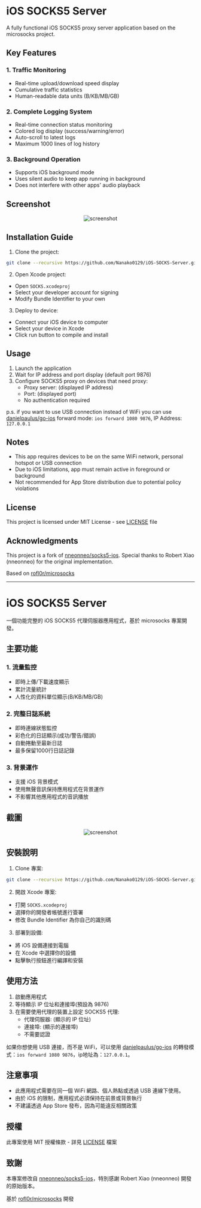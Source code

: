 # iOS SOCKS5 Server

A fully functional iOS SOCKS5 proxy server application based on the microsocks project.

## Key Features

### 1. Traffic Monitoring
- Real-time upload/download speed display
- Cumulative traffic statistics
- Human-readable data units (B/KB/MB/GB)

### 2. Complete Logging System
- Real-time connection status monitoring
- Colored log display (success/warning/error)
- Auto-scroll to latest logs
- Maximum 1000 lines of log history

### 3. Background Operation
- Supports iOS background mode
- Uses silent audio to keep app running in background
- Does not interfere with other apps' audio playback

## Screenshot
<p align="center">
    <img src="https://github.com/user-attachments/assets/03d37bb4-308c-46f6-b3cb-077372cb7643" alt="screenshot">
</p>


## Installation Guide

1. Clone the project:
```bash
git clone --recursive https://github.com/Nanako0129/iOS-SOCKS-Server.git
```

2. Open Xcode project:
- Open `SOCKS.xcodeproj`
- Select your developer account for signing
- Modify Bundle Identifier to your own

3. Deploy to device:
- Connect your iOS device to computer
- Select your device in Xcode
- Click run button to compile and install

## Usage

1. Launch the application
2. Wait for IP address and port display (default port 9876)
3. Configure SOCKS5 proxy on devices that need proxy:
   - Proxy server: (displayed IP address)
   - Port: (displayed port)
   - No authentication required

p.s. if you want to use USB connection instead of WiFi you can use [danielpaulus/go-ios](https://github.com/danielpaulus/go-ios) forward mode: `ios forward 1080 9876`, IP Address: `127.0.0.1`

## Notes

- This app requires devices to be on the same WiFi network, personal hotspot or USB connection
- Due to iOS limitations, app must remain active in foreground or background
- Not recommended for App Store distribution due to potential policy violations

## License

This project is licensed under MIT License - see [LICENSE](LICENSE) file

## Acknowledgments

This project is a fork of [nneonneo/socks5-ios](https://github.com/nneonneo/socks5-ios). Special thanks to Robert Xiao (nneonneo) for the original implementation.

Based on [rofl0r/microsocks](https://github.com/rofl0r/microsocks)

---

# iOS SOCKS5 Server

一個功能完整的 iOS SOCKS5 代理伺服器應用程式，基於 microsocks 專案開發。

## 主要功能

### 1. 流量監控
- 即時上傳/下載速度顯示
- 累計流量統計
- 人性化的資料單位顯示(B/KB/MB/GB)

### 2. 完整日誌系統
- 即時連線狀態監控
- 彩色化的日誌顯示(成功/警告/錯誤)
- 自動捲動至最新日誌
- 最多保留1000行日誌記錄

### 3. 背景運作
- 支援 iOS 背景模式
- 使用無聲音訊保持應用程式在背景運作
- 不影響其他應用程式的音訊播放

## 截圖
<p align="center">
    <img src="https://github.com/user-attachments/assets/03d37bb4-308c-46f6-b3cb-077372cb7643" alt="screenshot">
</p>

## 安裝說明

1. Clone 專案:
```bash
git clone --recursive https://github.com/Nanako0129/iOS-SOCKS-Server.git
```

2. 開啟 Xcode 專案:
- 打開 `SOCKS.xcodeproj`
- 選擇你的開發者帳號進行簽署
- 修改 Bundle Identifier 為你自己的識別碼

3. 部署到設備:
- 將 iOS 設備連接到電腦
- 在 Xcode 中選擇你的設備
- 點擊執行按鈕進行編譯和安裝

## 使用方法

1. 啟動應用程式
2. 等待顯示 IP 位址和連接埠(預設為 9876)
3. 在需要使用代理的裝置上設定 SOCKS5 代理:
   - 代理伺服器: (顯示的 IP 位址)
   - 連接埠: (顯示的連接埠)
   - 不需要認證

如果你想使用 USB 連接，而不是 WiFi，可以使用 [danielpaulus/go-ios](https://github.com/danielpaulus/go-ios) 的轉發模式：`ios forward 1080 9876`，ip地址為：`127.0.0.1`。

## 注意事項

- 此應用程式需要在同一個 WiFi 網路、個人熱點或透過 USB 連線下使用。
- 由於 iOS 的限制，應用程式必須保持在前景或背景執行
- 不建議透過 App Store 發布，因為可能違反相關政策

## 授權

此專案使用 MIT 授權條款 - 詳見 [LICENSE](LICENSE) 檔案

## 致謝

本專案修改自 [nneonneo/socks5-ios](https://github.com/nneonneo/socks5-ios)，特別感謝 Robert Xiao (nneonneo) 開發的原始版本。

基於 [rofl0r/microsocks](https://github.com/rofl0r/microsocks) 開發
